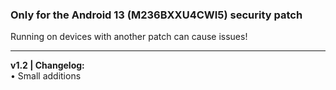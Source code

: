 ### Only for the Android 13 (M236BXXU4CWI5) security patch
Running on devices with another patch can cause issues!

---
<b>v1.2 | Changelog:</b>
<br/>• Small additions
